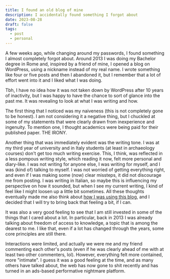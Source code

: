 ```yaml
---
title: I found an old blog of mine
description: I accidentally found something I forgot about
date: 2023-08-28
draft: false
tags:
  - post
  - personal
---
```


A few weeks ago, while changing around my passwords, I found something I almost completely forgot about. Around 2013 I was doing my Bachelor degree in Rome and, inspired by a friend of mine, I opened a blog on WordPress, using a nickname instead of my real name. I wrote something like four or five posts and then I abandoned it, but I remember that a lot of effort went into it and I liked what I was doing.

Tbh, I have no idea how it was not taken down by WordPress after 10 years of inactivity, but I was happy to have the chance to sort of glance into the past me. It was revealing to look at what I was writing and how. 

The first thing that I noticed was my naiveness (this is not completely gone to be honest). I am not considering it a negative thing, but I chuckled at some of my statements that were clearly drawn from inexperience and ingenuity. To mention one, I thought academics were being paid for their published paper. THE IRONY.

Another thing that was immediately evident was the writing tone. I was at my third year of university and in Italy students (at least in archaeology courses) don't get too much writing exercise. This, I think, was reflected in a less pompous writing style, which reading it now, felt more personal and diary-like. I was not writing for anyone else, I was writing for myself, and I was (kind of) talking to myself. I was not worried of getting everything right, and even if I was making some (now) clear missteps, it did not discourage me from posting. I was writing in Italian, so maybe this is influencing my perspective on how it sounded, but when I see my current writing, I kind of feel like I might loosen up a little bit sometimes. All these thoughts eventually made me also think about [how I was using this blog](/blog/considerations-on-this-blog), and I decided that I will try to bring back that feeling a bit, if I can.

It was also a very good feeling to see that I am still invested in some of the things that I cared about a lot. In particular, back in 2013 I was already talking about freedom of access to knowledge, a topic that is among the dearest to me. I like that, even if a lot has changed through the years, some core principles are still there.

Interactions were limited, and actually we were me and my friend commenting each other's posts (even if he was clearly ahead of me with at least two other commenters, lol). However, everything felt more contained, more "intimate". I guess it was a good feeling at the time, and as many others have talked about, the web has now gone to shit recently and has turned in an ads-based performative nightmare platform. 